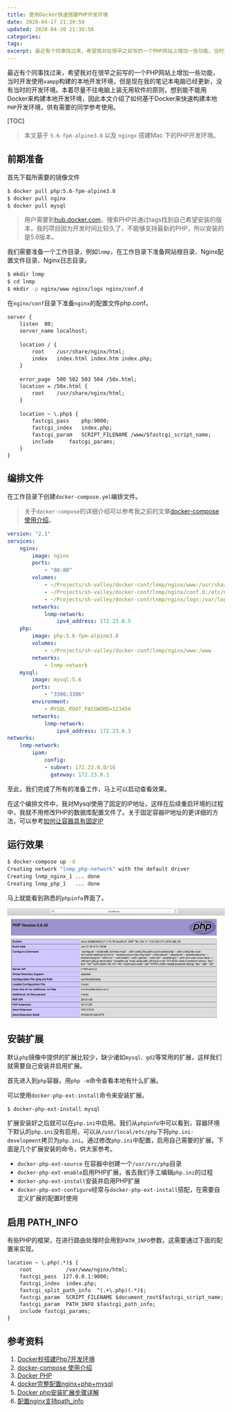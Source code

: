 ```yaml
---
title: 使用Docker快速搭建PHP开发环境
date: 2020-04-17 21:39:50
updated: 2020-04-30 21:39:50
categories: 
tags:
excerpt: 最近有个同事找过来，希望我对在很早之前写的一个PHP网站上增加一些功能，当时开发使用`xampp`构建的本地开发环境，但是现在我的笔记本电脑已经更新，没有当时的开发环境。本着尽量不往电脑上装无用软件的原则，想到能不能用Docker来构建本地开发环境，因此本文介绍了如何基于Docker来快速构建本地`PHP`开发环境，供有需要的同学参考使用。
---
```



最近有个同事找过来，希望我对在很早之前写的一个PHP网站上增加一些功能，当时开发使用`xampp`构建的本地开发环境，但是现在我的笔记本电脑已经更新，没有当时的开发环境。本着尽量不往电脑上装无用软件的原则，想到能不能用Docker来构建本地开发环境，因此本文介绍了如何基于Docker来快速构建本地`PHP`开发环境，供有需要的同学参考使用。

[TOC]

> 本文基于 `5.6-fpm-alpine3.8` 以及 `ngingx` 搭建Mac 下的PHP开发环境。

## 前期准备

首先下载所需要的镜像文件

```sh
$ docker pull php:5.6-fpm-alpine3.8
$ docker pull nginx
$ docker pull mysql
```

> 用户需要到[hub.docker.com](https://hub.docker.com)，搜索PHP并通过tags找到自己希望安装的版本，我的项目因为开发时间比较久了，不能够支持最新的PHP，所以安装的是5.6版本。

我们需要准备一个工作目录，例如`lnmp`，在工作目录下准备网站根目录、Nginx配置文件目录、Nginx日志目录。

```sh
$ mkdir lnmp
$ cd lnmp
$ mkdir -p nginx/www nginx/logs nginx/conf.d
```

在`nginx/conf`目录下准备`nginx`的配置文件php.conf。

```
server {
	listen	80;
	server_name	localhost;

	location / {
		root	/usr/share/nginx/html;
		index	index.html index.htm index.php;
	}

	error_page	500 502 503 504	/50x.html;
	location = /50x.html {
		root	/usr/share/nginx/html;
	}

	location ~ \.php$ {
		fastcgi_pass	php:9000;
		fastcgi_index	index.php;
		fastcgi_param	SCRIPT_FILENAME	/www/$fastcgi_script_name;
		include		fastcgi_params;
	}
}
```

## 编排文件

在工作目录下创建`docker-compose.yml`编排文件。

>  关于`docker-compose`的详细介绍可以参考我之前的文章[docker-compose 使用介绍](http://edulinks.cn/2020/04/15/20200415-docker-compose/)。

```yaml
version: "2.1"
services:
    nginx:
        image: nginx
        ports:
            - "80:80"
        volumes: 
            - ~/Projects/sh-valley/docker-conf/lnmp/nginx/www:/usr/share/nginx/html
            - ~/Projects/sh-valley/docker-conf/lnmp/nginx/conf.d:/etc/nginx/conf.d
            - ~/Projects/sh-valley/docker-conf/lnmp/nginx/logs:/var/log/nginx
        networks:
            lnmp-network:
                ipv4_address: 172.23.0.5
    php:
        image: php:5.6-fpm-alpine3.8
        volumes:
            - ~/Projects/sh-valley/docker-conf/lnmp/nginx/www:/www
        networks:
            - lnmp-network
    mysql:
        image: mysql:5.6
        ports:
            - "3306:3306"
        environment:
            - MYSQL_ROOT_PASSWORD=123456
        networks:
            lnmp-network:
                ipv4_address: 172.23.0.3
networks: 
    lnmp-network:
        ipam:
            config:
            - subnet: 172.23.0.0/16
              gateway: 172.23.0.1
```

至此，我们完成了所有的准备工作，马上可以启动查看效果。

在这个编排文件中，我对Mysql使用了固定的IP地址，这样在后续重启环境的过程中，我就不用修改PHP的数据库配置文件了。关于固定容器IP地址的更详细的方法，可以参考[如何让容器具有固定IP](http://edulinks.cn/2019/04/17/2019-04-17-run_container_with_static_ip/)

## 运行效果

```sh
$ docker-compose up -d
Creating network "lnmp_php-network" with the default driver
Creating lnmp_nginx_1 ... done
Creating lnmp_php_1   ... done
```

马上就能看到熟悉的`phpinfo`界面了。

![image-20200415175842012](20200415-qucik-lnmp-dev-environment/image-20200415175842012.png)

## 安装扩展

默认`php`镜像中提供的扩展比较少，缺少诸如`mysql、gd2`等常用的扩展，这样我们就需要自己安装并启用扩展。

首先进入到`php`容器，用`php -m`命令查看本地有什么扩展。

可以使用`docker-php-ext-install`命令来安装扩展。

```sh
$ docker-php-ext-install mysql
```

扩展安装好之后就可以在`php.ini`中启用。我们从`phpinfo`中可以看到，容器环境下默认的`php.ini`没有启用，可以从`/usr/local/etc/php`下将`php.ini-development`拷贝为`php.ini`。通过修改`php.ini`中配置，启用自己需要的扩展。下面是几个扩展安装的命令，供大家参考。

* `docker-php-ext-source` 在容器中创建一个`/usr/src/php`目录
* `docker-php-ext-enable`启用PHP扩展，省去我们手工编辑`php.ini`的过程
* `docker-php-ext-install`安装并启用PHP扩展
* `docker-php-ext-configure`经常与`docker-php-ext-install`搭配，在需要自定义扩展的配置时使用

## 启用 PATH_INFO

有些PHP的框架，在进行路由处理时会用到`PATH_INFO`参数，这需要通过下面的配置来实现。

```
location ~ \.php(.*)$ {
    root           /var/www/nginx/html;
    fastcgi_pass  127.0.0.1:9000;
    fastcgi_index  index.php;
    fastcgi_split_path_info  ^(.+\.php)(.*)$;
    fastcgi_param  SCRIPT_FILENAME $document_root$fastcgi_script_name;
    fastcgi_param  PATH_INFO $fastcgi_path_info;
    include fastcgi_params;
}
```



## 参考资料

1. [Docker秒搭建Php7开发环境](https://www.jianshu.com/p/43037ce40b00)
2. [docker-compose 使用介绍](http://edulinks.cn/2020/04/15/20200415-docker-compose/index.html)
3. [Docker PHP](https://www.jianshu.com/p/f58740a885a9)
4. [docker完整配置nginx+php+mysql](https://www.cnblogs.com/saysmy/p/10389902.html)
5. [Docker php安装扩展步骤详解](https://www.cnblogs.com/yinguohai/p/11329273.html)
6. [配置nginx支持path_info](https://www.cnblogs.com/yuzhoushenqi/p/11349930.html)

